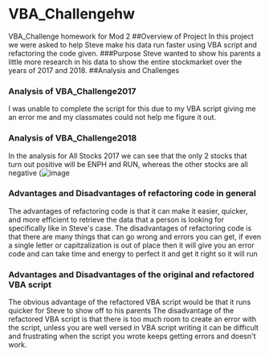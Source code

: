 # VBA_Challengehw
VBA_Challenge homework for Mod 2
##Overview of Project
In this project we were asked to help Steve make his data run faster using VBA script and refactoring the code given. 
###Purpose
Steve wanted to show his parents a little more research in his data to show the entire stockmarket over the years of 2017 and 2018. 
##Analysis and Challenges

### Analysis of VBA_Challenge2017 
I was unable to complete the script for this due to my VBA script giving me an error me and my classmates could not help me figure it out. 


### Analysis of VBA_Challenge2018
In the analysis for All Stocks 2017 we can see that the only 2 stocks that turn out positive will be ENPH and RUN, whereas the other stocks are all negative
(![image](https://user-images.githubusercontent.com/102333975/162550874-117261f1-012a-4d94-9283-99b7c765018e.png)

### Advantages and Disadvantages of refactoring code in general
The advantages of refactoring code is that it can make it easier, quicker, and more efficient to retrieve the data that a person is looking for specifically like in Steve's case.
The disadvantages of refactoring code is that there are many things that can go wrong and errors you can get, if even a single letter or capitzalization is out of place then it will give you an error code and can take time and energy to perfect it and get it right so it will run
### Advantages and Disadvantages of the original and refactored VBA script
The obvious advantage of the refactored VBA script would be that it runs quicker for Steve to show off to his parents 
The disadvantage of the refactored VBA script is that there is too much room to create an error with the script, unless you are well versed in VBA script writing it can be difficult and frustrating when the script you wrote keeps getting errors and doesn't work.

